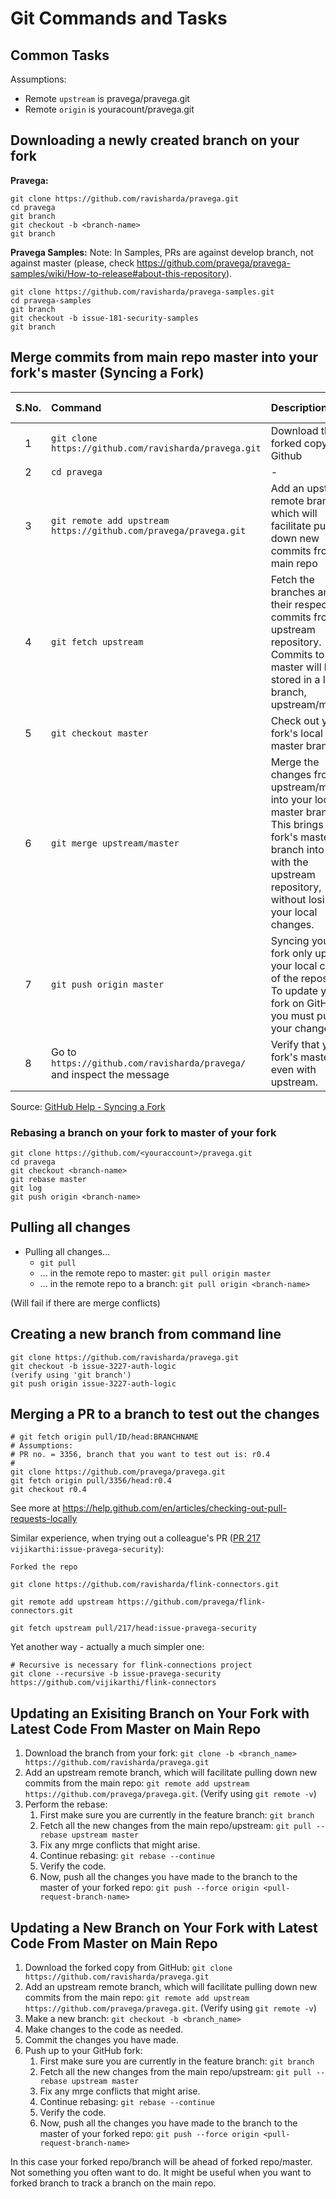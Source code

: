 # Git Commands and Tasks

## Common Tasks

Assumptions:
* Remote `upstream` is pravega/pravega.git
* Remote `origin` is youracount/pravega.git

## Downloading a newly created branch on your fork

**Pravega:**

```
git clone https://github.com/ravisharda/pravega.git
cd pravega
git branch
git checkout -b <branch-name>
git branch
```

**Pravega Samples:**
Note: In Samples, PRs are against develop branch, not against master (please, check https://github.com/pravega/pravega-samples/wiki/How-to-release#about-this-repository). 

```
git clone https://github.com/ravisharda/pravega-samples.git
cd pravega-samples
git branch
git checkout -b issue-181-security-samples
git branch
```

## Merge commits from main repo master into your fork's master (Syncing a Fork)

|S.No.|Command|Description|Verification (if any)|
|:---:|:------|:----------|- |
|1|``git clone https://github.com/ravisharda/pravega.git``|Download the forked copy from Github|- |
|2|``cd pravega``|-|- |
|3|``git remote add upstream https://github.com/pravega/pravega.git``|Add an upstream remote branch, which will facilitate pulling down new commits from the main repo|``git remote -v`` or ``git remote show upstream``|
|4|``git fetch upstream``|Fetch the branches and their respective commits from the upstream repository. Commits to master will be stored in a local branch, upstream/master.|-|
|5|``git checkout master``|Check out your fork's local master branch|``git branch``|
|6|``git merge upstream/master``|Merge the changes from upstream/master into your local master branch. This brings your fork's master branch into sync with the upstream repository, without losing your local changes.|-|
|7|``git push origin master``|Syncing your fork only updates your local copy of the repository. To update your fork on GitHub, you must push your changes.|-|
|8| Go to ``https://github.com/ravisharda/pravega/`` and inspect the message|Verify that your fork's master is even with upstream.|

Source: [GitHub Help - Syncing a Fork](https://help.github.com/articles/syncing-a-fork/#platform-windows)

### Rebasing a branch on your fork to master of your fork

```
git clone https://github.com/<youraccount>/pravega.git
cd pravega
git checkout <branch-name>
git rebase master
git log
git push origin <branch-name>
```

## Pulling all changes 

* Pulling all changes...
  * ``git pull``
  * ... in the remote repo to master: ``git pull origin master``
  * ... in the remote repo to a branch: ``git pull origin <branch-name>``

(Will fail if there are merge conflicts)

## Creating a new branch from command line 

```
git clone https://github.com/ravisharda/pravega.git
git checkout -b issue-3227-auth-logic
(verify using 'git branch')
git push origin issue-3227-auth-logic
```

## Merging a PR to a branch to test out the changes

```
# git fetch origin pull/ID/head:BRANCHNAME
# Assumptions:
# PR no. = 3356, branch that you want to test out is: r0.4
#
git clone https://github.com/pravega/pravega.git
git fetch origin pull/3356/head:r0.4
git checkout r0.4
```
See more at https://help.github.com/en/articles/checking-out-pull-requests-locally

Similar experience, when trying out a colleague's PR ([PR 217](https://github.com/pravega/flink-connectors/pull/217) `vijikarthi:issue-pravega-security`):
```
Forked the repo

git clone https://github.com/ravisharda/flink-connectors.git

git remote add upstream https://github.com/pravega/flink-connectors.git

git fetch upstream pull/217/head:issue-pravega-security
```

Yet another way - actually a much simpler one: 
```
# Recursive is necessary for flink-connections project
git clone --recursive -b issue-pravega-security https://github.com/vijikarthi/flink-connectors
```
## Updating an Exisiting Branch on Your Fork with Latest Code From Master on Main Repo

1. Download the branch from your fork: ``git clone -b <branch_name> https://github.com/ravisharda/pravega.git``
2. Add an upstream remote branch, which will facilitate pulling down new commits from the main repo: ``git remote add upstream https://github.com/pravega/pravega.git``. (Verify using ``git remote -v``)
3. Perform the rebase: 
   1. First make sure you are currently in the feature branch: ``git branch``
   2. Fetch all the new changes from the main repo/upstream: ``git pull --rebase upstream master``
   3. Fix any mrge conflicts that might arise. 
   4. Continue rebasing: ``git rebase --continue``
   5. Verify the code. 
   6. Now, push all the changes you have made to the branch to the master of your forked repo: ``git push --force origin <pull-request-branch-name>``  

## Updating a New Branch on Your Fork with Latest Code From Master on Main Repo
1. Download the forked copy from GitHub: ``git clone https://github.com/ravisharda/pravega.git``
2. Add an upstream remote branch, which will facilitate pulling down new commits from the main repo: ``git remote add upstream https://github.com/pravega/pravega.git``. (Verify using ``git remote -v``)
3. Make a new branch: ``git checkout -b <branch_name>``
4. Make changes to the code as needed. 
5. Commit the changes you have made. 
6. Push up to your GitHub fork: 
   1. First make sure you are currently in the feature branch: ``git branch``
   2. Fetch all the new changes from the main repo/upstream: ``git pull --rebase upstream master``
   3. Fix any mrge conflicts that might arise. 
   4. Continue rebasing: ``git rebase --continue``
   5. Verify the code. 
   6. Now, push all the changes you have made to the branch to the master of your forked repo: ``git push --force origin <pull-request-branch-name>``  
   
In this case your forked repo/branch will be ahead of forked repo/master. Not something you often want to do. It might be useful when you want to forked branch to track a branch on the main repo. 
